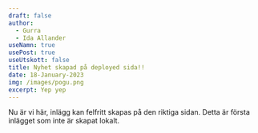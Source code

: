 ```yaml
---
draft: false
author:
  - Gurra
  - Ida Allander
useNamn: true
usePost: true
useUtskott: false
title: Nyhet skapad på deployed sida!!
date: 18-January-2023
img: /images/pogu.png
excerpt: Yep yep
---
```

Nu är vi här, inlägg kan felfritt skapas på den riktiga sidan. Detta är första inlägget som inte är skapat lokalt.
